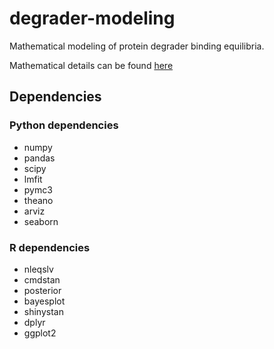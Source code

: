 # degrader-modeling
Mathematical modeling of protein degrader binding equilibria. 

Mathematical details can be found [here](https://www.overleaf.com/read/rkzvrfxwdjbg)

## Dependencies
### Python dependencies
- numpy
- pandas
- scipy
- lmfit
- pymc3
- theano
- arviz
- seaborn

### R dependencies
- nleqslv
- cmdstan
- posterior
- bayesplot
- shinystan
- dplyr
- ggplot2

